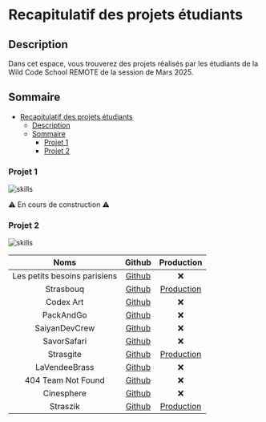 # Recapitulatif des projets étudiants

## Description

Dans cet espace, vous trouverez des projets réalisés par les étudiants de la Wild Code School REMOTE de la session de Mars 2025.

## Sommaire

- [Recapitulatif des projets étudiants](#recapitulatif-des-projets-étudiants)
  - [Description](#description)
  - [Sommaire](#sommaire)
    - [Projet 1](#projet-1)
    - [Projet 2](#projet-2)

### Projet 1

![skills](https://skillicons.dev/icons?i=html,css,git,github,figma,js)

⚠️ En cours de construction ⚠️

### Projet 2

![skills](https://skillicons.dev/icons?i=html,css,react,vite,git,github,figma,ts,express,githubactions)

|             Noms             |                                                     Github                                                      |                             Production                              |
| :--------------------------: | :-------------------------------------------------------------------------------------------------------------: | :-----------------------------------------------------------------: |
| Les petits besoins parisiens | [Github](https://github.com/wildcodeschool-2025-03/JS-RemoteFR-Vert-ASquad-404-les-petits-besoins-parisiens-P2) |                                 ❌                                  |
|          Strasbouq           |                          [Github](https://github.com/wildcodeschool-2025-03/strasbouq)                          |         [Production](https://strasbouq-client.vercel.app/)          |
|          Codex Art           |            [Github](https://github.com/wildcodeschool-2025-03/JS-RemoteFR-Vert-ASquad-codex-art-P2)             |                                 ❌                                  |
|          PackAndGo           |                  [Github](https://github.com/wildcodeschool-2025-03/JS-WestDevs-P2-PackAndGo)                   |                                 ❌                                  |
|        SaiyanDevCrew         |                [Github](https://github.com/wildcodeschool-2025-03/JS-WestDevs-P2-SaiyanDevCrew)                 |                                 ❌                                  |
|         SavorSafari          |                 [Github](https://github.com/wildcodeschool-2025-03/JS-WestDevs-P2-SavorSafari)                  |                                 ❌                                  |
|          Strasgite           |                          [Github](https://github.com/wildcodeschool-2025-03/strasgite)                          | [Production](https://strasgite-client-git-main-dryteam.vercel.app/) |
|        LaVendeeBrass         |                [Github](https://github.com/wildcodeschool-2025-03/JS-WestDevs-P2-LaVendeeBrass)                 |                                 ❌                                  |
|      404 Team Not Found      |      [Github](https://github.com/wildcodeschool-2025-03/JS-RemoteFR-Vert-ASquad-404-Team-not-found-P2.git)      |                                 ❌                                  |
|          Cinesphere          |     [Github](https://github.com/wildcodeschool-2025-03/JS-RemoteFR-Vert-ASquad-cinesphere-P2/tree/staging)      |                                 ❌                                  |
|           Straszik           |                          [Github](https://github.com/wildcodeschool-2025-03/straszik)                           |          [Production](https://straszik-client.vercel.app/)          |
